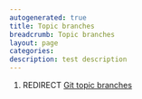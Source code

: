 ```yaml
---
autogenerated: true
title: Topic branches
breadcrumb: Topic branches
layout: page
categories: 
description: test description
---
```


1.  REDIRECT [Git topic branches](Git_topic_branches )
